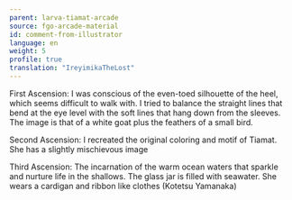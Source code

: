 ```yaml
---
parent: larva-tiamat-arcade
source: fgo-arcade-material
id: comment-from-illustrator
language: en
weight: 5
profile: true
translation: "IreyimikaTheLost"
---
```


First Ascension: I was conscious of the even-toed silhouette of the heel, which seems difficult to walk with. I tried to balance the straight lines that bend at the eye level with the soft lines that hang down from the sleeves. The image is that of a white goat plus the feathers of a small bird.

Second Ascension: I recreated the original coloring and motif of Tiamat. She has a slightly mischievous image

Third Ascension: The incarnation of the warm ocean waters that sparkle and nurture life in the shallows. The glass jar is filled with seawater. She wears a cardigan and ribbon like clothes (Kotetsu Yamanaka)
